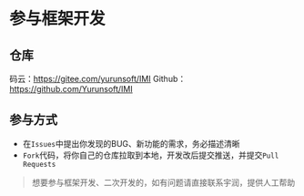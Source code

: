 # 参与框架开发

## 仓库

码云：https://gitee.com/yurunsoft/IMI
Github：https://github.com/Yurunsoft/IMI

## 参与方式

* 在`Issues`中提出你发现的BUG、新功能的需求，务必描述清晰
* `Fork`代码，将你自己的仓库拉取到本地，开发改后提交推送，并提交`Pull Requests`

> 想要参与框架开发、二次开发的，如有问题请直接联系宇润，提供人工帮助